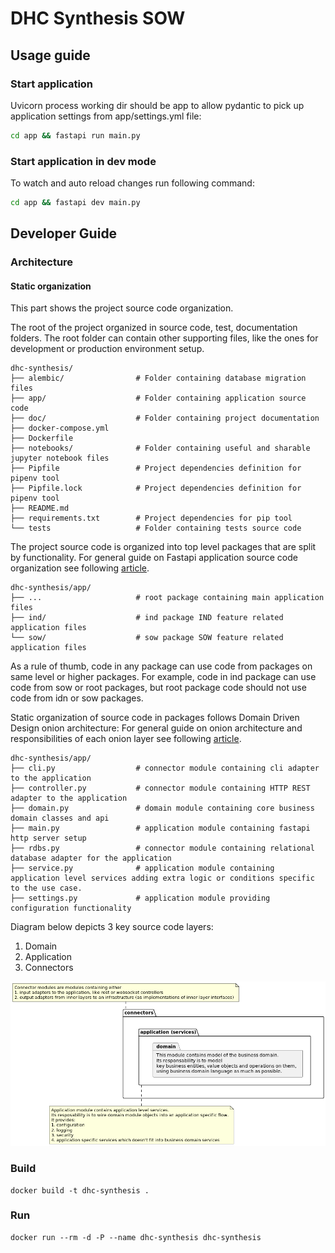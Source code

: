 # DHC Synthesis SOW

## Usage guide

### Start application
Uvicorn process working dir should be app to allow pydantic to pick up application settings from app/settings.yml file:
```bash
cd app && fastapi run main.py
```

### Start application in dev mode
To watch and auto reload changes run following command:
```bash
cd app && fastapi dev main.py
```

## Developer Guide

### Architecture

#### Static organization
This part shows the project source code organization.

The root of the project organized in source code, test, documentation folders.
The root folder can contain other supporting files, like the ones for development or production environment setup.
```shell
dhc-synthesis/
├── alembic/                # Folder containing database migration files
├── app/                    # Folder containing application source code
├── doc/                    # Folder containing project documentation
├── docker-compose.yml
├── Dockerfile
├── notebooks/              # Folder containing useful and sharable jupyter notebook files
├── Pipfile                 # Project dependencies definition for pipenv tool
├── Pipfile.lock            # Project dependencies definition for pipenv tool
├── README.md
├── requirements.txt        # Project dependencies for pip tool
└── tests                   # Folder containing tests source code
```

The project source code is organized into top level packages that are split by functionality.
For general guide on Fastapi application source code organization see following [article](https://medium.com/@amirm.lavasani/how-to-structure-your-fastapi-projects-0219a6600a8f).
```shell
dhc-synthesis/app/
├── ...                     # root package containing main application files
├── ind/                    # ind package IND feature related application files
└── sow/                    # sow package SOW feature related application files
```
As a rule of thumb, code in any package can use code from packages on same level or higher packages.
For example, code in ind package can use code from sow or root packages, but root package code should not use code from idn or sow packages.

Static organization of source code in packages follows Domain Driven Design onion architecture:
For general guide on onion architecture and responsibilities of each onion layer see following [article](https://blog.itsjavi.com/target-software-architectures-the-onion-architecture).
```shell
dhc-synthesis/app/
├── cli.py                  # connector module containing cli adapter to the application
├── controller.py           # connector module containing HTTP REST adapter to the application
├── domain.py               # domain module containing core business domain classes and api
├── main.py                 # application module containing fastapi http server setup
├── rdbs.py                 # connector module containing relational database adapter for the application
├── service.py              # application module containing application level services adding extra logic or conditions specific to the use case.
├── settings.py             # application module providing configuration functionality
```

Diagram below depicts 3 key source code layers:
1. Domain
2. Application
3. Connectors

![alt text](doc/diag-plantuml-md5-45e11336f4bef9755c450de6a964edff.png)

### Build
```shell
docker build -t dhc-synthesis .
```

### Run
```shell
docker run --rm -d -P --name dhc-synthesis dhc-synthesis
```
